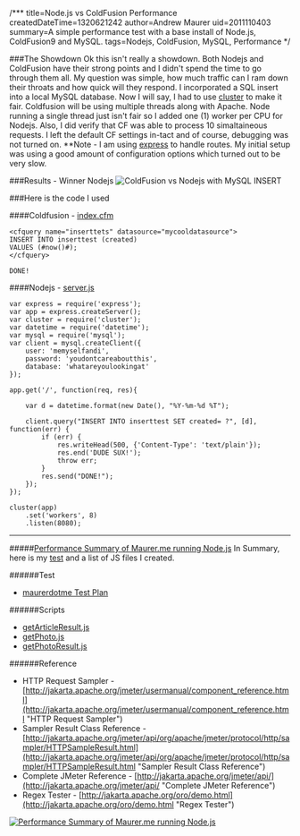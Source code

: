 /***
title=Node.js vs ColdFusion Performance
createdDateTime=1320621242
author=Andrew Maurer
uid=2011110403
summary=A simple performance test with a base install of Node.js, ColdFusion9 and MySQL.
tags=Nodejs, ColdFusion, MySQL, Performance
*/

###The Showdown
Ok this isn't really a showdown. Both Nodejs and ColdFusion have their strong points and I didn't spend the time to go through them all. My question was simple, how much traffic can I ram down their throats and how quick will they respond. I incorporated a SQL insert into a local MySQL database. Now I will say, I had to use [cluster](http://learnboost.github.com/cluster/) to make it fair. Coldfusion will be using multiple threads along with Apache. Node running a single thread just isn't fair so I added one (1) worker per CPU for Nodejs. Also, I did verify that CF was able to process 10 simaltaineous requests. I left the default CF settings in-tact and of course, debugging was not turned on. **Note - I am using [express](https://github.com/visionmedia/express) to handle routes. My initial setup was using a good amount of configuration options which turned out to be very slow.


###Results - Winner Nodejs
![ColdFusion vs Nodejs with MySQL INSERT](/a/node-vs-coldfusion-performance/i/coldfusion-vs-nodejs-performance.jpg)

###Here is the code I used

####Coldfusion - [index.cfm](/a/node-vs-coldfusion-performance.md/coldfusion.cfm.txt)
	
	<cfquery name="inserttets" datasource="mycooldatasource">
	INSERT INTO inserttest (created)
	VALUES (#now()#);
	</cfquery>

	DONE!


####Nodejs - [server.js](/a/node-vs-coldfusion-performance.md/node.js.txt)	

	var express = require('express');
	var app = express.createServer();
	var cluster = require('cluster');
	var datetime = require('datetime');
	var mysql = require('mysql');
	var client = mysql.createClient({
		user: 'memyselfandi',
		password: 'youdontcareaboutthis',
		database: 'whatareyoulookingat'
	});

	app.get('/', function(req, res){
		
		var d = datetime.format(new Date(), "%Y-%m-%d %T");

		client.query("INSERT INTO inserttest SET created= ?", [d], function(err) {
			if (err) {
				res.writeHead(500, {'Content-Type': 'text/plain'});
				res.end('DUDE SUX!');
				throw err;
			}
			res.send("DONE!");
		});
	});

	cluster(app)
		.set('workers', 8)
		.listen(8080);



-----------------------------

#####[Performance Summary of Maurer.me running Node.js](/a/jmeter-intro/i/jmeter-nodejs-performance-summary.jpg)
In Summary, here is my [test](/a/jmeter-intro/jmeter-intro.js) and a list of JS files I created.

######Test
* [maurerdotme Test Plan](/a/jmeter-intro/maurerdotme.jmx.xml)

######Scripts
* [getArticleResult.js](/a/jmeter-intro/j/getArticleResult.js)
* [getPhoto.js](/a/jmeter-intro/j/getPhoto.js)
* [getPhotoResult.js](/a/jmeter-intro/j/getPhotoResult.js)

######Reference
* HTTP Request Sampler - [http://jakarta.apache.org/jmeter/usermanual/component_reference.html](http://jakarta.apache.org/jmeter/usermanual/component_reference.html "HTTP Request Sampler")
* Sampler Result Class Reference - [http://jakarta.apache.org/jmeter/api/org/apache/jmeter/protocol/http/sampler/HTTPSampleResult.html](http://jakarta.apache.org/jmeter/api/org/apache/jmeter/protocol/http/sampler/HTTPSampleResult.html "Sampler Result Class Reference")
* Complete JMeter Reference - [http://jakarta.apache.org/jmeter/api/](http://jakarta.apache.org/jmeter/api/ "Complete JMeter Reference")
* Regex Tester - [http://jakarta.apache.org/oro/demo.html](http://jakarta.apache.org/oro/demo.html "Regex Tester")

[![Performance Summary of Maurer.me running Node.js](/a/jmeter-intro/i/jmeter-nodejs-performance-summary-fit.jpg)](/a/jmeter-intro/i/jmeter-nodejs-performance-summary.jpg)

